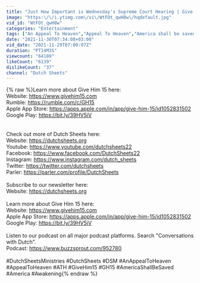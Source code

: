 ```yaml
---
title: "Just How Important is Wednesday's Supreme Court Hearing | Give Him 15: Daily Prayer with Dutch"
image: "https:\/\/i.ytimg.com\/vi\/WtFOt_qwH8w\/hqdefault.jpg"
vid_id: "WtFOt_qwH8w"
categories: "Entertainment"
tags: ["An Appeal To Heaven","Appeal To Heaven","America shall be saved"]
date: "2021-11-30T07:34:08+03:00"
vid_date: "2021-11-29T07:00:07Z"
duration: "PT14M3S"
viewcount: "64189"
likeCount: "6139"
dislikeCount: "37"
channel: "Dutch Sheets"
---
```

{% raw %}Learn more about Give Him 15 here:<br />Website: <a rel="nofollow" target="blank" href="https://www.givehim15.com">https://www.givehim15.com</a><br />Rumble: <a rel="nofollow" target="blank" href="https://rumble.com/c/GH15">https://rumble.com/c/GH15</a><br />Apple App Store: <a rel="nofollow" target="blank" href="https://apps.apple.com/in/app/give-him-15/id1052831502">https://apps.apple.com/in/app/give-him-15/id1052831502</a><br />Google Play: <a rel="nofollow" target="blank" href="https://bit.ly/39HV5iV">https://bit.ly/39HV5iV</a><br /><br /><br />Check out more of Dutch Sheets here:<br />Website: <a rel="nofollow" target="blank" href="https://dutchsheets.org">https://dutchsheets.org</a><br />Youtube: <a rel="nofollow" target="blank" href="https://www.youtube.com/dutchsheets22">https://www.youtube.com/dutchsheets22</a><br />Facebook: <a rel="nofollow" target="blank" href="https://www.facebook.com/DutchSheets22">https://www.facebook.com/DutchSheets22</a><br />Instagram: <a rel="nofollow" target="blank" href="https://www.instagram.com/dutch_sheets">https://www.instagram.com/dutch_sheets</a><br />Twitter: <a rel="nofollow" target="blank" href="https://twitter.com/dutchsheets">https://twitter.com/dutchsheets</a><br />Parler: <a rel="nofollow" target="blank" href="https://parler.com/profile/DutchSheets">https://parler.com/profile/DutchSheets</a><br /><br />Subscribe to our newsletter here:<br />Website: <a rel="nofollow" target="blank" href="https://dutchsheets.org">https://dutchsheets.org</a><br /><br />Learn more about Give Him 15 here:<br />Website: <a rel="nofollow" target="blank" href="https://www.givehim15.com">https://www.givehim15.com</a><br />Apple App Store: <a rel="nofollow" target="blank" href="https://apps.apple.com/in/app/give-him-15/id1052831502">https://apps.apple.com/in/app/give-him-15/id1052831502</a><br />Google Play: <a rel="nofollow" target="blank" href="https://bit.ly/39HV5iV">https://bit.ly/39HV5iV</a><br /><br />Listen to our podcast on all major podcast platforms. Search &quot;Conversations with Dutch&quot;.<br />Podcast: <a rel="nofollow" target="blank" href="https://www.buzzsprout.com/952780">https://www.buzzsprout.com/952780</a><br /><br />#DutchSheetsMinistries #DutchSheets #DSM #AnAppealToHeaven #AppealToHeaven #ATH #GiveHim15 #GH15 #AmericaShallBeSaved #America #Awakening{% endraw %}

